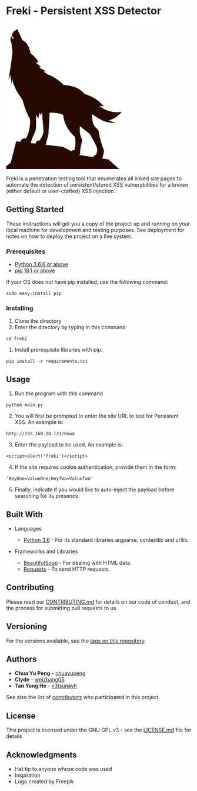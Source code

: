 # Freki - Persistent XSS Detector

![Freki Pic](https://raw.githubusercontent.com/chuayupeng/freki/master/freki.jpg)

Freki is a penetration testing tool that enumerates all linked site pages to automate the detection of persistent/stored XSS vulnerabilities for a known (either default or user-crafted) XSS injection.

## Getting Started

These instructions will get you a copy of the project up and running on your local machine for development and testing purposes. See deployment for notes on how to deploy the project on a live system.

### Prerequisites

* [Python 3.6.6 or above](https://www.python.org/)
* [pip 18.1 or above](https://pypi.org/project/pip/)

If your OS does not have pip installed, use the following command:

```
sudo easy-install pip
```

### Installing

1. Clone the directory
2. Enter the directory by typing in this command

```
cd freki
```

1. Install prerequisite libraries with pip:

```
pip install -r requirements.txt
```

## Usage

1. Run the program with this command

```
python main.py
```

2. You will first be prompted to enter the site URL to test for Persistent XSS. An example is:

```
http://192.168.18.133/dvwa
```

3. Enter the payload to be used. An example is:

```
<script>alert('freki')</script>
```

4. If the site requires cookie authentication, provide them in the form:

```
'KeyOne=ValueOne;KeyTwo=ValueTwo'
```

5. Finally, indicate if you would like to auto-inject the payload before searching for its presence.

## Built With

* Languages
    * [Python 3.6](https://www.python.org/) - For its standard libraries argparse, contextlib and urllib.

* Frameworks and Libraries
    * [BeautifulSoup](https://www.crummy.com/software/BeautifulSoup/bs4/doc/) - For dealing with HTML data.
    * [Requests](http://docs.python-requests.org/en/master/) - To send HTTP requests.


## Contributing

Please read our [CONTRIBUTING.md](https://github.com/chuayupeng/freki/blob/master/CONTRIBUTING.md) for details on our code of conduct, and the process for submitting pull requests to us.

## Versioning

For the versions available, see the [tags on this repository](https://github.com/chuayupeng/freki/tags). 

## Authors

* **Chua Yu Peng** - [chuayupeng](https://github.com/chuayupeng)
* **Clyde** - [weizhang05](https://github.com/weizhang05)
* **Tan Yong He** - [x3tsunayh](https://github.com/x3tsunayh)

See also the list of [contributors](https://github.com/chuayupeng/freki/contributors) who participated in this project.

## License

This project is licensed under the GNU GPL v3 - see the [LICENSE.md](LICENSE.md) file for details

## Acknowledgments

* Hat tip to anyone whose code was used
* Inspiration
* Logo created by Freepik
